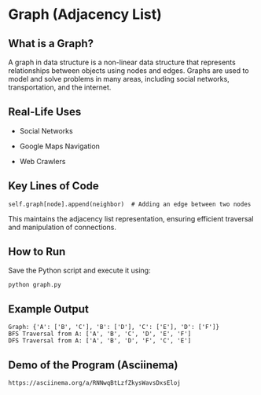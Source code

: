 
# Graph (Adjacency List)

## What is a Graph?

A graph in data structure is a non-linear data structure that represents relationships between objects using nodes and edges. Graphs are used to model and solve problems in many areas, including social networks, transportation, and the internet. 

## Real-Life Uses
* Social Networks

* Google Maps Navigation

* Web Crawlers

## Key Lines of Code
```
self.graph[node].append(neighbor)  # Adding an edge between two nodes
```
This maintains the adjacency list representation, ensuring efficient traversal and manipulation of connections.

## How to Run
Save the Python script and execute it using:
```
python graph.py
```

## Example Output
```
Graph: {'A': ['B', 'C'], 'B': ['D'], 'C': ['E'], 'D': ['F']}
BFS Traversal from A: ['A', 'B', 'C', 'D', 'E', 'F']
DFS Traversal from A: ['A', 'B', 'D', 'F', 'C', 'E']
```

## Demo of the Program (Asciinema)
```
https://asciinema.org/a/RNNwqBtLzfZkysWavsDxsEloj
```
